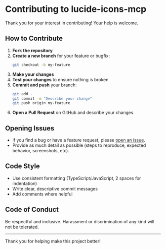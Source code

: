 # Contributing to lucide-icons-mcp

Thank you for your interest in contributing! Your help is welcome.

## How to Contribute

1. **Fork the repository**
2. **Create a new branch** for your feature or bugfix:
   ```bash
   git checkout -b my-feature
   ```
3. **Make your changes**
4. **Test your changes** to ensure nothing is broken
5. **Commit and push** your branch:
   ```bash
   git add .
   git commit -m "Describe your change"
   git push origin my-feature
   ```
6. **Open a Pull Request** on GitHub and describe your changes

## Opening Issues

- If you find a bug or have a feature request, please [open an issue](https://github.com/SeeYangZhi/lucide-icons-mcp/issues).
- Provide as much detail as possible (steps to reproduce, expected behavior, screenshots, etc).

## Code Style

- Use consistent formatting (TypeScript/JavaScript, 2 spaces for indentation)
- Write clear, descriptive commit messages
- Add comments where helpful

## Code of Conduct

Be respectful and inclusive. Harassment or discrimination of any kind will not be tolerated.

---

Thank you for helping make this project better!
